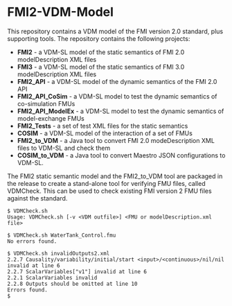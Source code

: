 # FMI2-VDM-Model

This repository contains a VDM model of the FMI version 2.0 standard, plus supporting tools. The repository contains the following projects:

* **FMI2** - a VDM-SL model of the static semantics of FMI 2.0 modelDescription XML files
* **FMI3** - a VDM-SL model of the static semantics of FMI 3.0 modelDescription XML files
* **FMI2_API** - a VDM-SL model of the dynamic semantics of the FMI 2.0 API
* **FMI2_API_CoSim** - a VDM-SL model to test the dynamic semantics of co-simulation FMUs
* **FMI2_API_ModelEx** - a VDM-SL model to test the dynamic semantics of model-exchange FMUs
* **FMI2_Tests** - a set of test XML files for the static semantics
* **COSIM** - a VDM-SL model of the interaction of a set of FMUs
* **FMI2_to_VDM** - a Java tool to convert FMI 2.0 modeDescription XML files to VDM-SL and check them
* **COSIM_to_VDM** - a Java tool to convert Maestro JSON configurations to VDM-SL.

The FMI2 static semantic model and the FMI2_to_VDM tool are packaged in the release to create a stand-alone tool for verifying FMU files, called VDMCheck. This can be used to check existing FMI version 2 FMU files against the standard.

```
$ VDMCheck.sh
Usage: VDMCheck.sh [-v <VDM outfile>] <FMU or modelDescription.xml file>

$ VDMCheck.sh WaterTank_Control.fmu
No errors found.

$ VDMCheck.sh invalidOutputs2.xml
2.2.7 Causality/variability/initial/start <input>/<continuous>/nil/nil invalid at line 6
2.2.7 ScalarVariables["v1"] invalid at line 6
2.2.1 ScalarVariables invalid
2.2.8 Outputs should be omitted at line 10
Errors found.
$
```
